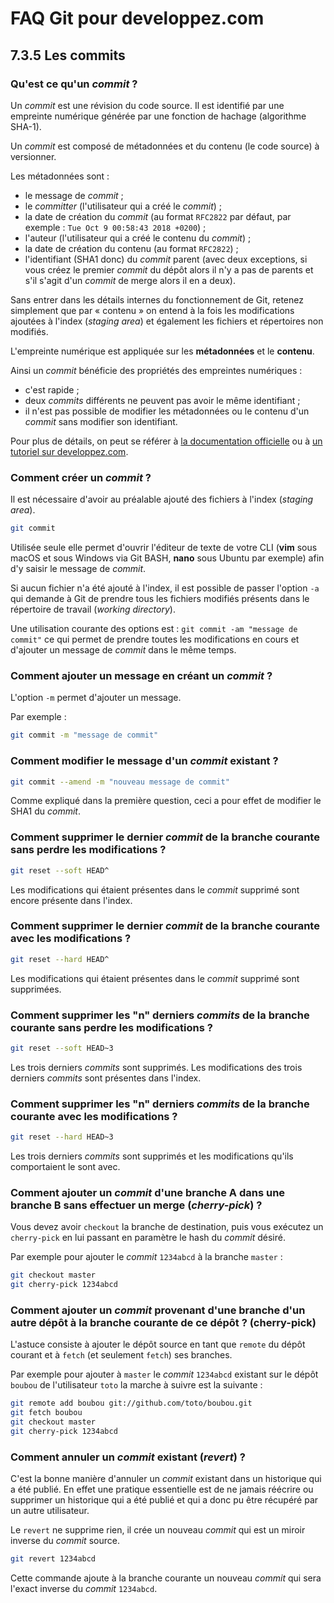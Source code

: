 # FAQ Git pour developpez.com

## 7.3.5 Les commits

### Qu'est ce qu'un *commit* ?

Un *commit* est une révision du code source. Il est identifié par une empreinte numérique générée par une fonction de hachage (algorithme SHA-1).

Un *commit* est composé de métadonnées et du contenu (le code source) à versionner.

Les métadonnées sont :

- le message de *commit* ;
- le *committer* (l'utilisateur qui a créé le *commit*) ;
- la date de création du *commit* (au format `RFC2822` par défaut, par exemple : `Tue Oct 9 00:58:43 2018 +0200`) ;
- l'auteur (l'utilisateur qui a créé le contenu du *commit*) ;
- la date de création du contenu (au format `RFC2822`) ;
- l'identifiant (SHA1 donc) du *commit* parent (avec deux exceptions, si vous créez le premier *commit* du dépôt alors il n'y a pas de parents et s'il s'agit d'un *commit* de merge alors il en a deux).

Sans entrer dans les détails internes du fonctionnement de Git, retenez simplement que par « contenu » on entend à la fois les modifications ajoutées à l'index (*staging area*) et également les fichiers et répertoires non modifiés.

L'empreinte numérique est appliquée sur les **métadonnées** et le **contenu**.

Ainsi un *commit* bénéficie des propriétés des empreintes numériques :

- c'est rapide ;
- deux *commits* différents ne peuvent pas avoir le même identifiant ;
- il n'est pas possible de modifier les métadonnées ou le contenu d'un *commit* sans modifier son identifiant.

Pour plus de détails, on peut se référer à [la documentation officielle](https://git-scm.com/book/fr/v2/Les-tripes-de-Git-Plomberie-et-porcelaine) ou à [un tutoriel sur developpez.com](https://alm.developpez.com/tutoriel/fonctionnement-interne-de-git/).

### Comment créer un *commit* ?

Il est nécessaire d'avoir au préalable ajouté des fichiers à l'index (*staging area*).

```bash
git commit
```

Utilisée seule elle permet d'ouvrir l'éditeur de texte de votre CLI (**vim** sous macOS et sous Windows via Git BASH, **nano** sous Ubuntu par exemple) afin d'y saisir le message de *commit*.

Si aucun fichier n'a été ajouté à l'index, il est possible de passer l'option `-a` qui demande à Git de prendre tous les fichiers modifiés présents dans le répertoire de travail (*working directory*).

Une utilisation courante des options est : `git commit -am "message de commit"` ce qui permet de prendre toutes les modifications en cours et d'ajouter un message de *commit* dans le même temps.

### Comment ajouter un message en créant un *commit* ?

L'option `-m` permet d'ajouter un message.

Par exemple :

```bash
git commit -m "message de commit"
```

### Comment modifier le message d'un *commit* existant ?

```bash
git commit --amend -m "nouveau message de commit"
```

Comme expliqué dans la première question, ceci a pour effet de modifier le SHA1 du *commit*.

### Comment supprimer le dernier *commit* de la branche courante sans perdre les modifications ?

```bash
git reset --soft HEAD^
```

Les modifications qui étaient présentes dans le *commit* supprimé sont encore présente dans l'index.

### Comment supprimer le dernier *commit* de la branche courante avec les modifications ?

```bash
git reset --hard HEAD^
```

Les modifications qui étaient présentes dans le *commit* supprimé sont supprimées.

### Comment supprimer les "n" derniers *commits* de la branche courante sans perdre les modifications ?

```bash
git reset --soft HEAD~3
```

Les trois derniers *commits* sont supprimés. Les modifications des trois derniers *commits* sont présentes dans l'index.

### Comment supprimer les "n" derniers *commits* de la branche courante avec les modifications ?

```bash
git reset --hard HEAD~3
```

Les trois derniers *commits* sont supprimés et les modifications qu'ils comportaient le sont avec.

### Comment ajouter un *commit* d'une branche A dans une branche B sans effectuer un merge (*cherry-pick*) ?

Vous devez avoir `checkout` la branche de destination, puis vous exécutez un `cherry-pick` en lui passant en paramètre le hash du *commit* désiré.

Par exemple pour ajouter le *commit* `1234abcd` à la branche `master` :

```bash
git checkout master
git cherry-pick 1234abcd
```

### Comment ajouter un *commit* provenant d'une branche d'un autre dépôt à la branche courante de ce dépôt ? (cherry-pick)

L'astuce consiste à ajouter le dépôt source en tant que `remote` du dépôt courant et à `fetch` (et seulement `fetch`) ses branches.

Par exemple pour ajouter à `master` le *commit* `1234abcd` existant sur le dépôt `boubou` de l'utilisateur `toto` la marche à suivre est la suivante :

```bash
git remote add boubou git://github.com/toto/boubou.git
git fetch boubou
git checkout master
git cherry-pick 1234abcd
```

### Comment annuler un *commit* existant (*revert*) ?

C'est la bonne manière d'annuler un *commit* existant dans un historique qui a été publié.
En effet une pratique essentielle est de ne jamais réécrire ou supprimer un historique qui a été publié et qui a donc pu être récupéré par un autre utilisateur.

Le `revert` ne supprime rien, il crée un nouveau *commit* qui est un miroir inverse du *commit* source.

```bash
git revert 1234abcd
```

Cette commande ajoute à la branche courante un nouveau *commit* qui sera l'exact inverse du *commit* `1234abcd`.
